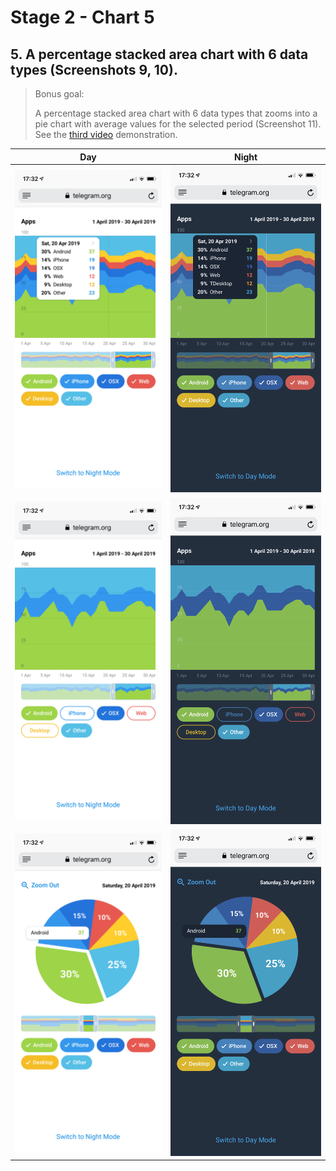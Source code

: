 # Stage 2 - Chart 5

## 5. A percentage stacked area chart with 6 data types (Screenshots 9, 10).
 > Bonus goal:
 >
 > A percentage stacked area chart with 6 data types that zooms into a pie chart with average values for the selected period (Screenshot 11).
 > See the [third video](https://t.me/contest/63) demonstration.

Day                        |  Night
:-------------------------:|:-------------------------:
![alt text](../JS_9.png)   |  ![alt text](../JS_9_Night.png)
![alt text](../JS_10.png)   |  ![alt text](../JS_10_Night.png)
![alt text](../JS_11.png)   |  ![alt text](../JS_11_Night.png)

